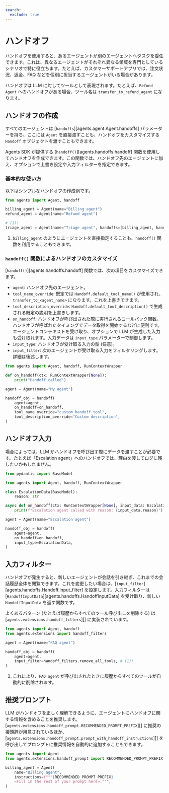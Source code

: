 ```yaml
---
search:
  exclude: true
---
```

# ハンドオフ

ハンドオフを使用すると、あるエージェントが別のエージェントへタスクを委任できます。これは、異なるエージェントがそれぞれ異なる領域を専門としているシナリオで特に役立ちます。たとえば、カスタマーサポートアプリでは、注文状況、返金、FAQ などを個別に担当するエージェントがいる場合があります。

ハンドオフは LLM に対してツールとして表現されます。たとえば、`Refund Agent` へのハンドオフがある場合、ツール名は `transfer_to_refund_agent` になります。

## ハンドオフの作成

すべてのエージェントは [`handoffs`][agents.agent.Agent.handoffs] パラメーターを持ち、ここには `Agent` を直接渡すことも、ハンドオフをカスタマイズする `Handoff` オブジェクトを渡すこともできます。

Agents SDK が提供する [`handoff()`][agents.handoffs.handoff] 関数を使用してハンドオフを作成できます。この関数では、ハンドオフ先のエージェントに加え、オプションで上書き設定や入力フィルターを指定できます。

### 基本的な使い方

以下はシンプルなハンドオフの作成例です。

```python
from agents import Agent, handoff

billing_agent = Agent(name="Billing agent")
refund_agent = Agent(name="Refund agent")

# (1)!
triage_agent = Agent(name="Triage agent", handoffs=[billing_agent, handoff(refund_agent)])
```

1. `billing_agent` のようにエージェントを直接指定することも、`handoff()` 関数を利用することもできます。

### `handoff()` 関数によるハンドオフのカスタマイズ

[`handoff()`][agents.handoffs.handoff] 関数では、次の項目をカスタマイズできます。

- `agent`: ハンドオフ先のエージェント。
- `tool_name_override`: 既定では `Handoff.default_tool_name()` が使用され、`transfer_to_<agent_name>` になります。これを上書きできます。
- `tool_description_override`: `Handoff.default_tool_description()` で生成される既定の説明を上書きします。
- `on_handoff`: ハンドオフが呼び出された際に実行されるコールバック関数。ハンドオフが呼ばれたタイミングでデータ取得を開始するなどに便利です。エージェントコンテキストを受け取り、オプションで LLM が生成した入力も受け取れます。入力データは `input_type` パラメーターで制御します。
- `input_type`: ハンドオフが受け取る入力の型 (任意)。
- `input_filter`: 次のエージェントが受け取る入力をフィルタリングします。詳細は後述します。

```python
from agents import Agent, handoff, RunContextWrapper

def on_handoff(ctx: RunContextWrapper[None]):
    print("Handoff called")

agent = Agent(name="My agent")

handoff_obj = handoff(
    agent=agent,
    on_handoff=on_handoff,
    tool_name_override="custom_handoff_tool",
    tool_description_override="Custom description",
)
```

## ハンドオフ入力

場合によっては、LLM がハンドオフを呼び出す際にデータを渡すことが必要です。たとえば「Escalation agent」へのハンドオフでは、理由を渡してログに残したいかもしれません。

```python
from pydantic import BaseModel

from agents import Agent, handoff, RunContextWrapper

class EscalationData(BaseModel):
    reason: str

async def on_handoff(ctx: RunContextWrapper[None], input_data: EscalationData):
    print(f"Escalation agent called with reason: {input_data.reason}")

agent = Agent(name="Escalation agent")

handoff_obj = handoff(
    agent=agent,
    on_handoff=on_handoff,
    input_type=EscalationData,
)
```

## 入力フィルター

ハンドオフが発生すると、新しいエージェントが会話を引き継ぎ、これまでの会話履歴全体を閲覧できます。これを変更したい場合は、[`input_filter`][agents.handoffs.Handoff.input_filter] を設定します。入力フィルターは [`HandoffInputData`][agents.handoffs.HandoffInputData] を受け取り、新しい `HandoffInputData` を返す関数です。

よくあるパターン (たとえば履歴からすべてのツール呼び出しを削除する) は [`agents.extensions.handoff_filters`][] に実装されています。

```python
from agents import Agent, handoff
from agents.extensions import handoff_filters

agent = Agent(name="FAQ agent")

handoff_obj = handoff(
    agent=agent,
    input_filter=handoff_filters.remove_all_tools, # (1)!
)
```

1. これにより、`FAQ agent` が呼び出されたときに履歴からすべてのツールが自動的に削除されます。

## 推奨プロンプト

LLM がハンドオフを正しく理解できるように、エージェントにハンドオフに関する情報を含めることを推奨します。[`agents.extensions.handoff_prompt.RECOMMENDED_PROMPT_PREFIX`][] に推奨の接頭辞が用意されているほか、[`agents.extensions.handoff_prompt.prompt_with_handoff_instructions`][] を呼び出してプロンプトに推奨情報を自動的に追加することもできます。

```python
from agents import Agent
from agents.extensions.handoff_prompt import RECOMMENDED_PROMPT_PREFIX

billing_agent = Agent(
    name="Billing agent",
    instructions=f"""{RECOMMENDED_PROMPT_PREFIX}
    <Fill in the rest of your prompt here>.""",
)
```